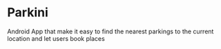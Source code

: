 # Parkini
Android App  that make it easy to find the nearest parkings to the current location and let users book places 
